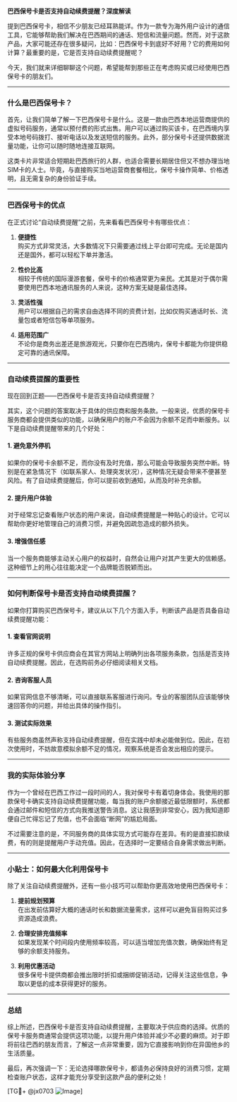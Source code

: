**巴西保号卡是否支持自动续费提醒？深度解读**

提到巴西保号卡，相信不少朋友已经耳熟能详。作为一款专为海外用户设计的通信工具，它能够帮助我们解决在巴西期间的通话、短信和流量问题。然而，对于这款产品，大家可能还存在很多疑问，比如：巴西保号卡到底好不好用？它的费用如何计算？最重要的是，它是否支持自动续费提醒呢？

今天，我们就来详细聊聊这个问题，希望能帮到那些正在考虑购买或已经使用巴西保号卡的朋友们。

---

### 什么是巴西保号卡？

首先，让我们简单了解一下巴西保号卡是什么。这是一款由巴西本地运营商提供的虚拟号码服务，通常以预付费的形式出售。用户可以通过购买该卡，在巴西境内享受本地号码拨打、接听电话以及发送短信的服务。此外，部分保号卡还提供数据流量功能，让你可以随时随地连接互联网。

这类卡片非常适合短期赴巴西旅行的人群，也适合需要长期居住但又不想办理当地SIM卡的人士。毕竟，与直接购买当地运营商套餐相比，保号卡操作简单、价格透明，且无需复杂的身份验证手续。

---

### 巴西保号卡的优点

在正式讨论“自动续费提醒”之前，先来看看巴西保号卡有哪些优点：

1. **便捷性**  
   购买方式非常灵活，大多数情况下只需要通过线上平台即可完成。无论是国内还是国外，都可以轻松下单并激活。

2. **性价比高**  
   相较于传统的国际漫游套餐，保号卡的价格通常更为亲民。尤其是对于偶尔需要使用巴西本地通讯服务的人来说，这种方案无疑是最佳选择。

3. **灵活性强**  
   用户可以根据自己的需求自由选择不同的资费计划，比如仅购买通话时长、流量包或者短信包等单项服务。

4. **适用范围广**  
   不论你是商务出差还是旅游观光，只要你在巴西境内，保号卡都能为你提供稳定可靠的通讯保障。

---

### 自动续费提醒的重要性

现在回到正题——巴西保号卡是否支持自动续费提醒？

其实，这个问题的答案取决于具体的供应商和服务条款。一般来说，优质的保号卡服务商都会提供类似的功能，以确保用户的账户不会因为余额不足而中断服务。以下是自动续费提醒带来的几个好处：

#### 1. 避免意外停机
如果你的保号卡余额不足，而你没有及时充值，那么可能会导致服务突然中断。特别是在紧急情况下（如联系家人、处理突发状况），这种情况无疑会带来不便甚至风险。有了自动续费提醒后，你可以提前收到通知，从而及时补充余额。

#### 2. 提升用户体验
对于经常忘记查看账户状态的用户来说，自动续费提醒是一种贴心的设计。它可以帮助你更好地管理自己的消费习惯，并避免因疏忽造成的额外损失。

#### 3. 增强信任感
当一个服务商能够主动关心用户的权益时，自然会让用户对其产生更大的信赖感。这种细节上的用心往往能决定一个品牌能否脱颖而出。

---

### 如何判断保号卡是否支持自动续费提醒？

如果你打算购买巴西保号卡，建议从以下几个方面入手，判断该产品是否具备自动续费提醒功能：

#### 1. 查看官网说明
许多正规的保号卡供应商会在其官方网站上明确列出各项服务条款，包括是否支持自动续费提醒。因此，在选购前务必仔细阅读相关文档。

#### 2. 咨询客服人员
如果官网信息不够清晰，可以直接联系客服进行询问。专业的客服团队应该能够快速回答你的问题，并给出具体的操作指引。

#### 3. 测试实际效果
有些服务商虽然声称支持自动续费提醒，但在实践中却未必能做到位。因此，在初次使用时，不妨故意模拟余额不足的情况，观察系统是否会发出相应的提示。

---

### 我的实际体验分享

作为一个曾经在巴西工作过一段时间的人，我对保号卡有着切身体会。我使用的那款保号卡确实支持自动续费提醒功能，每当我的账户余额接近最低限额时，系统都会通过邮件和短信的方式向我推送警告消息。这让我感到非常安心，因为我知道即便自己忙得忘记了充值，也不会面临“断网”的尴尬局面。

不过需要注意的是，不同服务商的具体实现方式可能存在差异。有的是直接扣款续费，有的则是提醒用户手动充值。因此，在选择时一定要结合自身需求做出判断。

---

### 小贴士：如何最大化利用保号卡

除了关注自动续费提醒外，还有一些小技巧可以帮助你更高效地使用巴西保号卡：

1. **提前规划预算**  
   在出发前估算好大概的通话时长和数据流量需求，这样可以避免盲目购买过多资源造成浪费。

2. **合理安排充值频率**  
   如果发现某个时间段内使用频率较高，可以适当增加充值次数，确保始终有足够的余额支持服务。

3. **利用优惠活动**  
   很多保号卡提供商都会推出限时折扣或捆绑促销活动，记得关注这些信息，争取以更低的成本获得更好的服务。

---

### 总结

综上所述，巴西保号卡是否支持自动续费提醒，主要取决于供应商的选择。优质的保号卡服务商通常会提供这项功能，以提升用户体验并减少不必要的麻烦。对于即将前往巴西的朋友而言，了解这一点非常重要，因为它直接影响到你在异国他乡的生活质量。

最后，再次强调一下：无论选择哪款保号卡，都请务必保持良好的消费习惯，定期检查账户状态，这样才能充分享受到这款产品的便利之处！

[TG💪+ @jx0703 ![Image](https://github.com/user-attachments/assets/dbca1d08-cadb-493c-b0ec-ad6f7a83f270)]